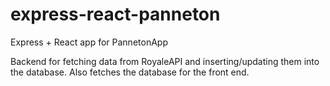 # express-react-panneton

Express + React app for PannetonApp

Backend for fetching data from RoyaleAPI and inserting/updating them into the database.
Also fetches the database for the front end.
